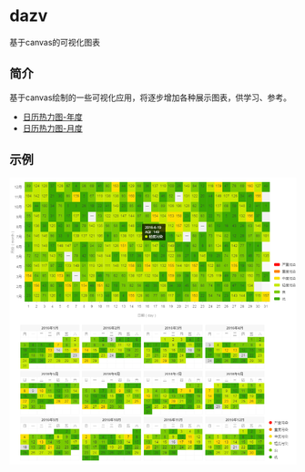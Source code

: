 # dazv
基于canvas的可视化图表

## 简介

基于canvas绘制的一些可视化应用，将逐步增加各种展示图表，供学习、参考。

* [日历热力图-年度](https://chengquan223.github.io/dazv/examples/canvas-calendar-year.html)
* [日历热力图-月度](https://chengquan223.github.io/dazv/examples/canvas-calendar-month.html)

## 示例
<a href="https://github.com/chengquan223">
    <img style="vertical-align: top;" src="./asset/canvas-calendar-year.png?raw=true" alt="logo">
</a>
<a href="https://github.com/chengquan223">
    <img style="vertical-align: top;" src="./asset/canvas-calendar-month.png?raw=true" alt="logo">
</a>
